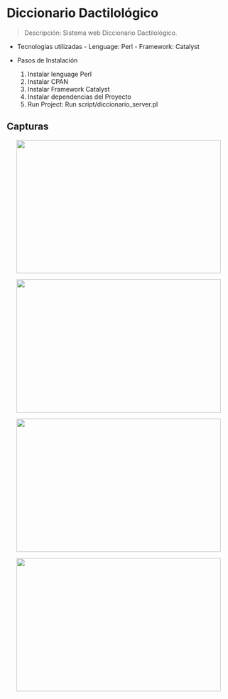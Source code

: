 # Diccionario Dactilológico

> Descripción: Sistema web Diccionario Dactilológico.
  - Tecnologias utilizadas
        - Lenguage: Perl
        - Framework: Catalyst

  - Pasos de Instalación
    1. Instalar lenguage Perl
    2. Instalar CPAN
    3. Instalar Framework Catalyst
    4. Instalar dependencias del Proyecto
    5. Run Project: Run script/diccionario_server.pl 

## Capturas

<p align="center">
  <img width="460" height="300" src="https://res.cloudinary.com/hup2qfvwn/image/upload/v1551073763/images/diccionario%20dactilologico/DiccionarioDacti.png">
</p>

<p align="center">
  <img width="460" height="300" src="https://res.cloudinary.com/hup2qfvwn/image/upload/v1551073763/images/diccionario%20dactilologico/d2.png">
</p>

<p align="center">
  <img width="460" height="300" src="https://res.cloudinary.com/hup2qfvwn/image/upload/v1551073980/images/diccionario%20dactilologico/d5.png">
</p>

<p align="center">
  <img width="460" height="300" src="https://res.cloudinary.com/hup2qfvwn/image/upload/v1551073764/images/diccionario%20dactilologico/d3.png">
</p>
